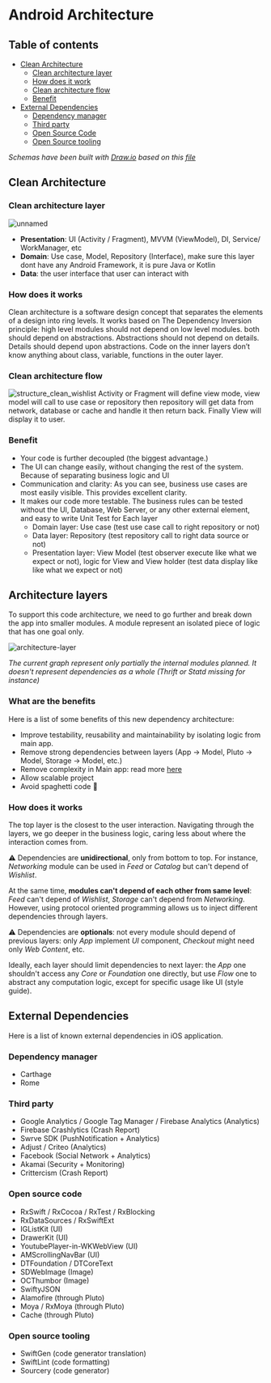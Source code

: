 
# Android Architecture

## Table of contents
<!-- TOC -->

- [Clean Architecture](#Clean-Architecture)
    - [Clean architecture layer](#Clean-architecture-layer)
    - [How does it work](#How-does-it-works)
    - [Clean architecture flow](#Clean-architecture-flow)
    - [Benefit](#Benefit)
- [External Dependencies](#external-dependencies)
    - [Dependency manager](#dependency-manager)
    - [Third party](#third-party)
    - [Open Source Code](#open-source-code)
    - [Open Source tooling](#open-source-tooling)

_Schemas have been built with [Draw.io](https://draw.io) based on this [file](./assets/20191204-ios-architecture.drawio)_

## Clean Architecture

### Clean architecture layer

![unnamed](https://user-images.githubusercontent.com/71365481/122347718-876aa000-cf74-11eb-9fd7-6089b8b82d3d.png)
* __Presentation__: UI (Activity / Fragment), MVVM (ViewModel), DI, Service/ WorkManager, etc
* __Domain__: Use case, Model, Repository (Interface), make sure this layer dont have any Android Framework, it is pure Java or Kotlin
* __Data__: the user interface that user can interact with
### How does it works
Clean architecture is a software design concept that separates the elements of a design into ring levels. It works based on The Dependency Inversion principle: high level modules should not depend on low level modules. both should depend on abstractions. Abstractions should not depend on details. Details should depend upon abstractions. Code on the inner layers don’t know anything about class, variable, functions in the outer layer.
### Clean architecture flow

![structure_clean_wishlist](https://user-images.githubusercontent.com/71365481/122355003-b9cbcb80-cf7b-11eb-9fc6-16e0942290ad.png)
Activity or Fragment will define view mode, view model will call to use case or repository then repository will get data from network, database or cache and handle it then return back. Finally View will display it to user.
### Benefit
*  Your code is further decoupled (the biggest advantage.)
* The UI can change easily, without changing the rest of the system. Because of separating business logic and UI
* Communication and clarity: As you can see, business use cases are most easily visible. This provides excellent clarity.
* It makes our code more testable. The business rules can be tested without the UI, Database, Web Server, or any other external element, and easy to write Unit Test for Each layer
	* Domain layer: Use case (test use case call to right repository or not)
	* Data layer: Repository (test repository call to right data source or not)
	* Presentation layer: View Model (test observer execute like what we expect or not), logic for View and View holder (test data display like like what we expect or not)

## Architecture layers

To support this code architecture, we need to go further and break down the app into smaller modules. A module represent an isolated piece of logic that has one goal only.

![architecture-layer](./assets/20191204-architecture-layer.png)

_The current graph represent only partially the internal modules planned. It doesn't represent dependencies as a whole (Thrift or Statd missing for instance)_

### What are the benefits

Here is a list of some benefits of this new dependency architecture:

* Improve testability, reusability and maintainability by isolating logic from main app.
* Remove strong dependencies between layers (App -> Model, Pluto -> Model, Storage -> Model, etc.)
* Remove complexity in Main app: read more [here](./core-refactoring.md)
* Allow scalable project
* Avoid spaghetti code 🍝 

### How does it works

The top layer is the closest to the user interaction. Navigating through the layers, we go deeper in the business logic, caring less about where the interaction comes from. 

⚠️ Dependencies are __unidirectional__, only from bottom to top. For instance, _Networking_ module can be used in _Feed_ or _Catalog_ but can't depend of _Wishlist_. 

At the same time, __modules can't depend of each other from same level__: _Feed_ can't depend of _Wishlist_, _Storage_ can't depend from _Networking_. However, using protocol oriented programming allows us to inject different dependencies through layers.

⚠️ Dependencies are __optionals__: not every module should depend of previous layers: only _App_ implement _UI_ component, _Checkout_ might need only _Web Content_, etc.

Ideally, each layer should limit dependencies to next layer: the _App_ one shouldn't access any _Core_ or _Foundation_ one directly, but use _Flow_ one to abstract any computation logic, except for specific usage like UI (style guide).

## External Dependencies

Here is a list of known external dependencies in iOS application.

### Dependency manager
* Carthage
* Rome

### Third party

* Google Analytics / Google Tag Manager / Firebase Analytics (Analytics)
* Firebase Crashlytics (Crash Report)
* Swrve SDK (PushNotification + Analytics)
* Adjust / Criteo (Analytics)
* Facebook (Social Network + Analytics)
* Akamai (Security + Monitoring)
* Crittercism (Crash Report)

### Open source code

* RxSwift / RxCocoa / RxTest / RxBlocking
* RxDataSources / RxSwiftExt
* IGListKit (UI)
* DrawerKit (UI)
* YoutubePlayer-in-WKWebView (UI)
* AMScrollingNavBar (UI)
* DTFoundation / DTCoreText
* SDWebImage (Image)
* OCThumbor (Image)
* SwiftyJSON
* Alamofire (through Pluto)
* Moya / RxMoya (through Pluto)
* Cache (through Pluto)

### Open source tooling

* SwiftGen (code generator translation)
* SwiftLint (code formatting)
* Sourcery (code generator)
